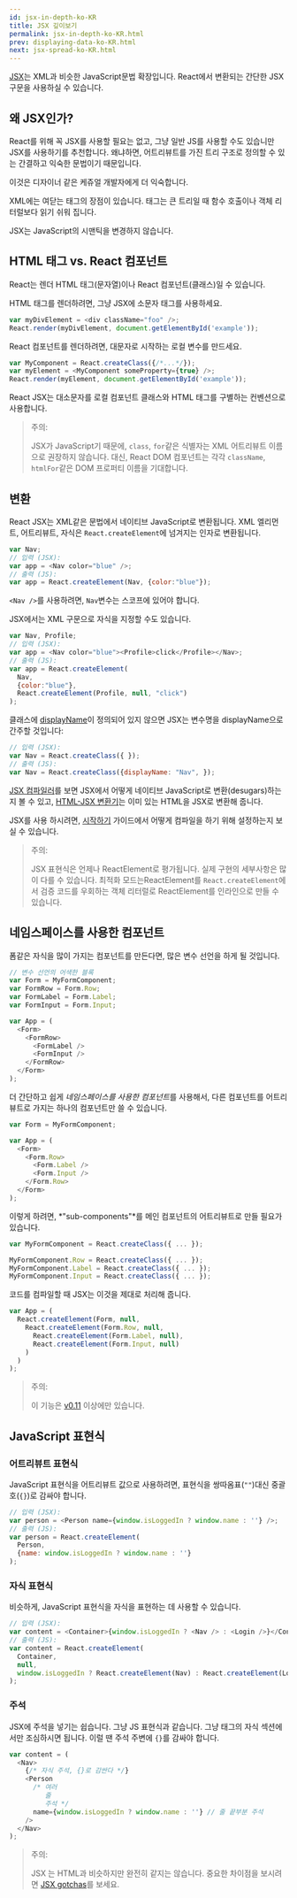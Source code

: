 ```yaml
---
id: jsx-in-depth-ko-KR
title: JSX 깊이보기
permalink: jsx-in-depth-ko-KR.html
prev: displaying-data-ko-KR.html
next: jsx-spread-ko-KR.html
---
```


[JSX](https://facebook.github.io/jsx/)는 XML과 비슷한 JavaScript문법 확장입니다. React에서 변환되는 간단한 JSX 구문을 사용하실 수 있습니다.

## 왜 JSX인가?

React를 위해 꼭 JSX를 사용할 필요는 없고, 그냥 일반 JS를 사용할 수도 있습니만 JSX를 사용하기를 추천합니다. 왜냐하면, 어트리뷰트를 가진 트리 구조로 정의할 수 있는 간결하고 익숙한 문법이기 때문입니다.

이것은 디자이너 같은 케쥬얼 개발자에게 더 익숙합니다.

XML에는 여닫는 태그의 장점이 있습니다. 태그는 큰 트리일 때 함수 호출이나 객체 리터럴보다 읽기 쉬워 집니다.

JSX는 JavaScript의 시맨틱을 변경하지 않습니다.

## HTML 태그 vs. React 컴포넌트

React는 렌더 HTML 태그(문자열)이나 React 컴포넌트(클래스)일 수 있습니다.

HTML 태그를 렌더하려면, 그냥 JSX에 소문자 태그를 사용하세요.

```javascript
var myDivElement = <div className="foo" />;
React.render(myDivElement, document.getElementById('example'));
```

React 컴포넌트를 렌더하려면, 대문자로 시작하는 로컬 변수를 만드세요.

```javascript
var MyComponent = React.createClass({/*...*/});
var myElement = <MyComponent someProperty={true} />;
React.render(myElement, document.getElementById('example'));
```

React JSX는 대소문자를 로컬 컴포넌트 클래스와 HTML 태그를 구별하는 컨벤션으로 사용합니다.

> 주의:
>
> JSX가 JavaScript기 때문에, `class`, `for`같은 식별자는 XML 어트리뷰트 이름으로
> 권장하지 않습니다. 대신, React DOM 컴포넌트는 각각 `className`, `htmlFor`같은
> DOM 프로퍼티 이름을 기대합니다.

<a name="the-transform"></a>
## 변환

React JSX는 XML같은 문법에서 네이티브 JavaScript로 변환됩니다. XML 엘리먼트, 어트리뷰트, 자식은 `React.createElement`에 넘겨지는 인자로 변환됩니다.

```javascript
var Nav;
// 입력 (JSX):
var app = <Nav color="blue" />;
// 출력 (JS):
var app = React.createElement(Nav, {color:"blue"});
```

`<Nav />`를 사용하려면, `Nav`변수는 스코프에 있어야 합니다.

JSX에서는 XML 구문으로 자식을 지정할 수도 있습니다.

```javascript
var Nav, Profile;
// 입력 (JSX):
var app = <Nav color="blue"><Profile>click</Profile></Nav>;
// 출력 (JS):
var app = React.createElement(
  Nav,
  {color:"blue"},
  React.createElement(Profile, null, "click")
);
```

클래스에 [displayName](/react/docs/component-specs-ko-KR.html#displayName)이 정의되어 있지 않으면 JSX는 변수명을 displayName으로 간주할 것입니다:

```javascript
// 입력 (JSX):
var Nav = React.createClass({ });
// 출력 (JS):
var Nav = React.createClass({displayName: "Nav", });
```

[JSX 컴파일러](/react/jsx-compiler.html)를 보면 JSX에서 어떻게 네이티브 JavaScript로 변환(desugars)하는지 볼 수 있고, [HTML-JSX 변환기](/react/html-jsx.html)는 이미 있는 HTML을 JSX로 변환해 줍니다.

JSX를 사용 하시려면, [시작하기](/react/docs/getting-started-ko-KR.html) 가이드에서 어떻게 컴파일을 하기 위해 설정하는지 보실 수 있습니다.

> 주의:
>
> JSX 표현식은 언제나 ReactElement로 평가됩니다. 실제 구현의 세부사항은 많이
> 다를 수 있습니다. 최적화 모드는ReactElement를 `React.createElement`에서 검증
> 코드를 우회하는 객체 리터럴로 ReactElement를 인라인으로 만들 수 있습니다.

## 네임스페이스를 사용한 컴포넌트

폼같은 자식을 많이 가지는 컴포넌트를 만든다면, 많은 변수 선언을 하게 될 것입니다.

```javascript
// 변수 선언의 어색한 블록
var Form = MyFormComponent;
var FormRow = Form.Row;
var FormLabel = Form.Label;
var FormInput = Form.Input;

var App = (
  <Form>
    <FormRow>
      <FormLabel />
      <FormInput />
    </FormRow>
  </Form>
);
```

더 간단하고 쉽게 *네임스페이스를 사용한 컴포넌트*를 사용해서, 다른 컴포넌트를 어트리뷰트로 가지는 하나의 컴포넌트만 쓸 수 있습니다.

```javascript
var Form = MyFormComponent;

var App = (
  <Form>
    <Form.Row>
      <Form.Label />
      <Form.Input />
    </Form.Row>
  </Form>
);
```

이렇게 하려면, *"sub-components"*를 메인 컴포넌트의 어트리뷰트로 만들 필요가 있습니다.

```javascript
var MyFormComponent = React.createClass({ ... });

MyFormComponent.Row = React.createClass({ ... });
MyFormComponent.Label = React.createClass({ ... });
MyFormComponent.Input = React.createClass({ ... });
```

코드를 컴파일할 때 JSX는 이것을 제대로 처리해 줍니다.

```javascript
var App = (
  React.createElement(Form, null,
    React.createElement(Form.Row, null,
      React.createElement(Form.Label, null),
      React.createElement(Form.Input, null)
    )
  )
);
```

> 주의:
>
> 이 기능은 [v0.11](/react/blog/2014/07/17/react-v0.11.html#jsx) 이상에만 있습니다.

## JavaScript 표현식

### 어트리뷰트 표현식

JavaScript 표현식을 어트리뷰트 값으로 사용하려면, 표현식을 쌍따옴표(`""`)대신 중괄호(`{}`)로 감싸야 합니다.

```javascript
// 입력 (JSX):
var person = <Person name={window.isLoggedIn ? window.name : ''} />;
// 출력 (JS):
var person = React.createElement(
  Person,
  {name: window.isLoggedIn ? window.name : ''}
);
```

### 자식 표현식

비슷하게, JavaScript 표현식을 자식을 표현하는 데 사용할 수 있습니다.

```javascript
// 입력 (JSX):
var content = <Container>{window.isLoggedIn ? <Nav /> : <Login />}</Container>;
// 출력 (JS):
var content = React.createElement(
  Container,
  null,
  window.isLoggedIn ? React.createElement(Nav) : React.createElement(Login)
);
```

### 주석

JSX에 주석을 넣기는 쉽습니다. 그냥 JS 표현식과 같습니다. 그냥 태그의 자식 섹션에서만 조심하시면 됩니다. 이럴 땐 주석 주변에 `{}`를 감싸야 합니다.

```javascript
var content = (
  <Nav>
    {/* 자식 주석, {}로 감싼다 */}
    <Person
      /* 여러
         줄
         주석 */
      name={window.isLoggedIn ? window.name : ''} // 줄 끝부분 주석
    />
  </Nav>
);
```

> 주의:
>
> JSX 는 HTML과 비슷하지만 완전히 같지는 않습니다. 중요한 차이점을 보시려면 [JSX gotchas](/react/docs/jsx-gotchas-ko-KR.html)를 보세요.
